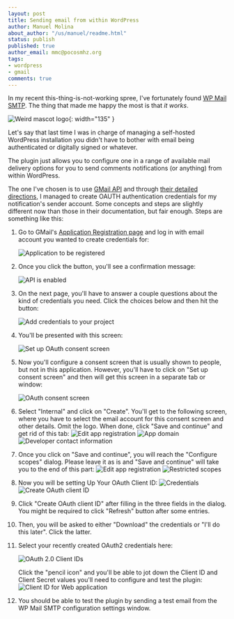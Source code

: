 ```yaml
---
layout: post
title: Sending email from within WordPress
author: Manuel Molina
about_author: "/us/manuel/readme.html"
status: publish
published: true
author_email: mmc@pocosmhz.org
tags:
- wordpress
- gmail
comments: true
---
```

In my recent this-thing-is-not-working spree, I've fortunately found [WP Mail SMTP](https://wordpress.org/plugins/wp-mail-smtp/). The thing that made me happy the most is that *it works*.

![Weird mascot logo](/content/images/2021-02-18-sending-email-from-within-wordpress/icon-256x256.png){: width="135" }

Let's say that last time I was in charge of managing a self-hosted WordPress installation you didn't have to bother with email being authenticated or digitally signed or whatever.

The plugin just allows you to configure one in a range of available mail delivery options for you to send comments notifications (or anything) from within WordPress.

The one I've chosen is to use <a href="https://developers.google.com/gmail/api">GMail API</a> and through <a href="https://wpmailsmtp.com/docs/how-to-set-up-the-gmail-mailer-in-wp-mail-smtp/#create-app">their detailed directions,</a> I managed to create OAUTH authentication credentials for my notification's sender account. Some concepts and steps are slightly different now than those in their documentation, but fair enough. Steps are something like this:</p>

1. Go to GMail's [Application Registration page](https://console.developers.google.com/flows/enableapi?apiid=gmail&pli=1) and log in with email account you wanted to create credentials for:

    ![Application to be registered](/content/images/2021-02-18-sending-email-from-within-wordpress/application_to_be_registered.png)

2. Once you click the button, you'll see a confirmation message:

    ![API is enabled](/content/images/2021-02-18-sending-email-from-within-wordpress/api_is_enabled.png)

3. On the next page, you'll have to answer a couple questions about the kind of credentials you need. Click the choices below and then hit the button:

    ![Add credentials to your project](/content/images/2021-02-18-sending-email-from-within-wordpress/kind_of_credentials_you_need.png)

4. You'll be presented with this screen:

    ![Set up OAuth consent screen](/content/images/2021-02-18-sending-email-from-within-wordpress/set_up_consent_screen.png)

5. Now you'll configure a consent screen that is usually shown to people, but not in this application. However, you'll have to click on "Set up consent screen" and then will get this screen in a separate tab or window:

    ![OAuth consent screen](/content/images/2021-02-18-sending-email-from-within-wordpress/oauth_consent_screen.png)

6. Select "Internal" and click on "Create". You'll get to the following screen, where you have to select the email account for this consent screen and other details. Omit the logo. When done, click "Save and continue" and get rid of this tab:
    ![Edit app registration](/content/images/2021-02-18-sending-email-from-within-wordpress/app_registration-1.png)
    ![App domain](/content/images/2021-02-18-sending-email-from-within-wordpress/app_domain.png)
    ![Developer contact information](/content/images/2021-02-18-sending-email-from-within-wordpress/developer_contact_information.png)

7. Once you click on "Save and continue", you will reach the "Configure scopes" dialog. Please leave it as is and "Save and continue" will take you to the end of this part:
    ![Edit app registration](/content/images/2021-02-18-sending-email-from-within-wordpress/scopes1.png)
    ![Restricted scopes](/content/images/2021-02-18-sending-email-from-within-wordpress/scopes2.png)

8. Now you will be setting Up Your OAuth Client ID:
    ![Credentials](/content/images/2021-02-18-sending-email-from-within-wordpress/create_oauth2_1.png)
    ![Create OAuth client ID](/content/images/2021-02-18-sending-email-from-within-wordpress/create_oauth2_button.png)

9. Click "Create OAuth client ID" after filling in the three fields in the dialog. You might be required to click "Refresh" button after some entries.

10. Then, you will be asked to either "Download" the credentials or "I'll do this later". Click the latter.

11. Select your recently created OAuth2 credentials here:

    ![OAuth 2.0 Client IDs](/content/images/2021-02-18-sending-email-from-within-wordpress/oauth2_credential_list_pencil.png)

    Click the "pencil icon" and you'll be able to jot down the Client ID and Client Secret values you'll need to configure and test the plugin:
    ![Client ID for Web application](/content/images/2021-02-18-sending-email-from-within-wordpress/your_client_id_and_secret.png)

12. You should be able to test the plugin by sending a test email from the WP Mail SMTP configuration settings window.
